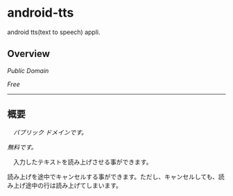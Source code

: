 # android-tts
android tts(text to speech) appli.

## Overview
*Public Domain*

*Free*

---

## 概要
　*パブリック ドメインです。*

 *無料です。*

　入力したテキストを読み上げさせる事ができます。

 読み上げを途中でキャンセルする事ができます。ただし、キャンセルしても、読み上げ途中の行は読み上げてしまいます。
